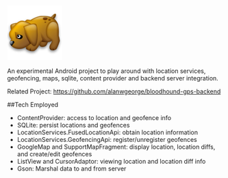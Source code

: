 ![alt text](bloodhound/src/main/res/drawable-hdpi/dog.png?raw=true  "Logo Title Text 1")

An experimental Android project to play around with location services, geofencing, maps, sqlite, content provider and backend server integration.

Related Project: https://github.com/alanwgeorge/bloodhound-gps-backend

##Tech Employed
* ContentProvider: access to location and geofence info
* SQLite: persist locations and geofences
* LocationServices.FusedLocationApi: obtain location information
* LocationServices.GeofencingApi: register/unregister geofences
* GoogleMap and SupportMapFragment: display location, location diffs, and create/edit geofences
* ListView and CursorAdaptor: viewing location and location diff info
* Gson: Marshal data to and from server





